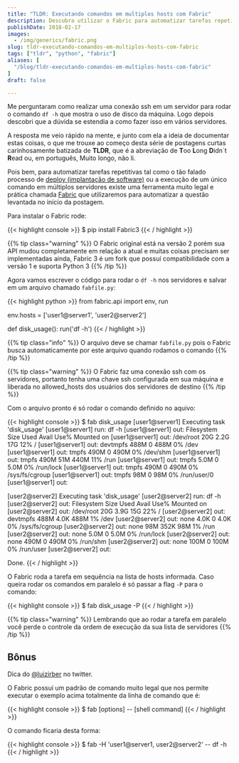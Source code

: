 ```yaml
--- 
title: "TLDR: Executando comandos em multiplos hosts com Fabric"
description: Descubra utilizar o Fabric para automatizar tarefas repetitivas
publishDate: 2018-02-17
images:
  - /img/generics/fabric.png
slug: tldr-executando-comandos-em-multiplos-hosts-com-fabric
tags: ["tldr", "python", "fabric"]
aliases: [
  "/blog/tldr-executando-comandos-em-multiplos-hosts-com-fabric"
]
draft: false

---
```


Me perguntaram como realizar uma conexão ssh em um servidor para rodar o comando `df -h` que mostra o uso de disco da máquina. Logo depois descobri que a dúvida se estendia a como fazer isso em vários servidores.

A resposta me veio rápido na mente, e junto com ela a ideia de documentar estas coisas, o que me trouxe ao começo desta série de postagens curtas carinhosamente batizada de **TLDR**, que é a abreviação de **T**oo **L**ong **D**idn`t **R**ead ou, em português, Muito longo, não li.

Pois bem, para automatizar tarefas repetitivas tal como o tão falado processo de [deploy (implantação de software)](https://pt.wikipedia.org/wiki/Implanta%C3%A7%C3%A3o_de_software) ou a execução de um único comando em múltiplos servidores existe uma ferramenta muito legal e prática chamada [Fabric](http://www.fabfile.org/) que utilizaremos para automatizar a questão levantada no início da postagem.

Para instalar o Fabric rode:

{{< highlight console >}}
$ pip install Fabric3
{{< / highlight >}}

{{% tip class="warning" %}}
O Fabric original está na versão 2 porém sua API mudou completamente em relação a atual e muitas coisas precisam ser implementadas ainda, Fabric 3 é um fork que possuí compatibilidade com a versão 1 e suporta Python 3
{{% /tip %}}

Agora vamos escrever o código para rodar o `df -h` nos servidores e salvar em um arquivo chamado `fabfile.py`:

{{< highlight python >}}
from fabric.api import env, run

env.hosts = ['user1@server1', 'user2@server2']


def disk_usage():
    run('df -h')
{{< / highlight >}}

{{% tip class="info" %}}
O arquivo deve se chamar `fabfile.py` pois o Fabric busca automaticamente por este arquivo quando rodamos o comando
{{% /tip %}}

{{% tip class="warning" %}}
O Fabric faz uma conexão ssh com os servidores, portanto tenha uma chave ssh configurada  em sua máquina e liberada no allowed_hosts dos usuários dos servidores de destino
{{% /tip %}}

Com o arquivo pronto é só rodar o comando definido no aquivo:

{{< highlight console >}}
$ fab disk_usage
[user1@server1] Executing task 'disk_usage'
[user1@server1] run: df -h
[user1@server1] out: Filesystem      Size  Used Avail Use% Mounted on
[user1@server1] out: /dev/root        20G  2.2G   17G  12% /
[user1@server1] out: devtmpfs        488M     0  488M   0% /dev
[user1@server1] out: tmpfs           490M     0  490M   0% /dev/shm
[user1@server1] out: tmpfs           490M   51M  440M  11% /run
[user1@server1] out: tmpfs           5.0M     0  5.0M   0% /run/lock
[user1@server1] out: tmpfs           490M     0  490M   0% /sys/fs/cgroup
[user1@server1] out: tmpfs            98M     0   98M   0% /run/user/0
[user1@server1] out:

[user2@server2] Executing task 'disk_usage'
[user2@server2] run: df -h
[user2@server2] out: Filesystem      Size  Used Avail Use% Mounted on
[user2@server2] out: /dev/root        20G  3.9G   15G  22% /
[user2@server2] out: devtmpfs        488M  4.0K  488M   1% /dev
[user2@server2] out: none            4.0K     0  4.0K   0% /sys/fs/cgroup
[user2@server2] out: none             98M  352K   98M   1% /run
[user2@server2] out: none            5.0M     0  5.0M   0% /run/lock
[user2@server2] out: none            490M     0  490M   0% /run/shm
[user2@server2] out: none            100M     0  100M   0% /run/user
[user2@server2] out:


Done.
{{< / highlight >}}

O Fabric roda a tarefa em sequência na lista de hosts informada. Caso queira rodar os comandos em paralelo é só passar a flag `-P` para o comando:

{{< highlight console >}}
$ fab disk_usage -P
{{< / highlight >}}

{{% tip class="warning" %}}
Lembrando que ao rodar a tarefa em paralelo você perde o controle da ordem de execução da sua lista de servidores
{{% /tip %}}

## Bônus

Dica do [@luizirber](https://twitter.com/luizirber) no twitter.

O Fabric possuí um padrão de comando muito legal que nos permite executar o exemplo acima totalmente da linha de comando que é:

{{< highlight console >}}
$ fab [options] -- [shell command]
{{< / highlight >}}

O comando ficaria desta forma:

{{< highlight console >}}
$ fab -H 'user1@server1, user2@server2' -- df -h
{{< / highlight >}}
